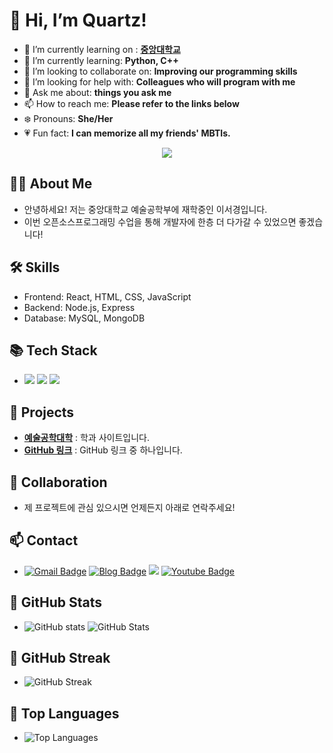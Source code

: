 # 👋 Hi, I’m Quartz!

- 🐲 I’m currently learning on : **[중앙대학교](https://www.cau.ac.kr/index.do)**
- 🌱 I’m currently learning: **Python, C++**
- 💎 I’m looking to collaborate on: **Improving our programming skills**
- 🐤 I’m looking for help with: **Colleagues who will program with me**
- 💬 Ask me about: **things you ask me**
- 📫 How to reach me: **Please refer to the links below**
- ❄️ Pronouns: **She/Her**
- 💗 Fun fact: **I can memorize all my friends' MBTIs.**


<p align="center">
  <a href="https://hits.seeyoufarm.com"><img src="https://hits.seeyoufarm.com/api/count/incr/badge.svg?url=https%3A%2F%2Fgithub.com%2Fhyeinisfree&count_bg=%2341B883&title_bg=%23CDC2C2&icon=github.svg&icon_color=%23E7E7E7&title=hits&edge_flat=false"/></a>
</p>

## 👩‍💻 About Me
- 안녕하세요! 저는 중앙대학교 예술공학부에 재학중인 이서경입니다.  
- 이번 오픈소스프로그래밍 수업을 통해 개발자에 한층 더 다가갈 수 있었으면 좋겠습니다!

## 🛠 Skills
- Frontend: React, HTML, CSS, JavaScript  
- Backend: Node.js, Express  
- Database: MySQL, MongoDB

## 📚 Tech Stack
  - <img src="https://img.shields.io/badge/Java-007396?style=flat-square&logo=Java&logoColor=white"/></a>
  <img src="https://img.shields.io/badge/Python-3766AB?style=flat-square&logo=Python&logoColor=white"/></a>
  <img src="https://img.shields.io/badge/Javascript-ffb13b?style=flat-square&logo=javascript&logoColor=white"/></a>

## 💼 Projects
- **[예술공학대학](https://www.cau.ac.kr/cms/FR_CON/index.do?MENU_ID=940)** : 학과 사이트입니다.
- **[GitHub 링크](https://github.com/quartzwest/hello)** : GitHub 링크 중 하나입니다.
## 🤝 Collaboration
- 제 프로젝트에 관심 있으시면 언제든지 아래로 연락주세요!

## 📫 Contact 
- [![Gmail Badge](https://img.shields.io/badge/Gmail-d14836?style=flat-square&logo=Gmail&logoColor=white&link=mailto:si25079231@gmail.com)](si2507923@gmail.com)    [![Blog Badge](http://img.shields.io/badge/-Blog-black?style=flat-square&logo=github&link=https://zzsza.github.io/)](https://blog.naver.com/roszily)    <a href="https://www.instagram.com/dev.dobby/"><img src="https://img.shields.io/badge/Instagram-E4405F?style=flat-square&logo=Instagram&logoColor=white&link=https://www.instagram.com/ksruoa/profilecard/?igsh=b2s4cW56OXFxbW1u"/></a>    [![Youtube Badge](https://img.shields.io/badge/Youtube-ff0000?style=flat-square&logo=youtube&link=https://www.youtube.com/c/kyleschool)](https://youtube.com/channel/UCBIvR-Cd5p5bi82pLu9n94w?si=Ne6HmSBR0j8AruRh)

## 🔗 GitHub Stats  
- ![GitHub stats](https://github-readme-stats.vercel.app/api?username=quartzwest&show_icons=true)      ![GitHub Stats](https://github-readme-stats.vercel.app/api?username=quartzwest&show_icons=true&theme=radical)

## 🌹 GitHub Streak

- ![GitHub Streak](https://streak-stats.demolab.com/?user=quartzwest&theme=dark)

## 🌺 Top Languages

- ![Top Languages](https://github-readme-stats.vercel.app/api/top-langs/?username=quartzwest&layout=compact&theme=light)

